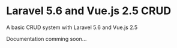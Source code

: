 # Laravel 5.6 and Vue.js 2.5 CRUD
A basic CRUD system with Laravel 5.6 and Vue.js 2.5

Documentation comming soon...
